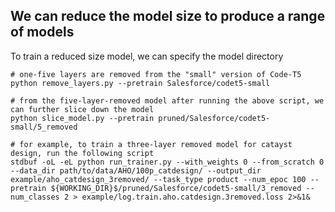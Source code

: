 ## We can reduce the model size to produce a range of models
To train a reduced size model, we can specify the model directory

```
# one-five layers are removed from the "small" version of Code-T5
python remove_layers.py --pretrain Salesforce/codet5-small

# from the five-layer-removed model after running the above script, we can further slice down the model
python slice_model.py --pretrain pruned/Salesforce/codet5-small/5_removed

# for example, to train a three-layer removed model for catayst design, run the following script
stdbuf -oL -eL python run_trainer.py --with_weights 0 --from_scratch 0 --data_dir path/to/data/AHO/100p_catdesign/ --output_dir example/aho_catdesign_3removed/ --task_type product --num_epoc 100 --pretrain ${WORKING_DIR}$/pruned/Salesforce/codet5-small/3_removed --num_classes 2 > example/log.train.aho.catdesign.3removed.loss 2>&1&
```

